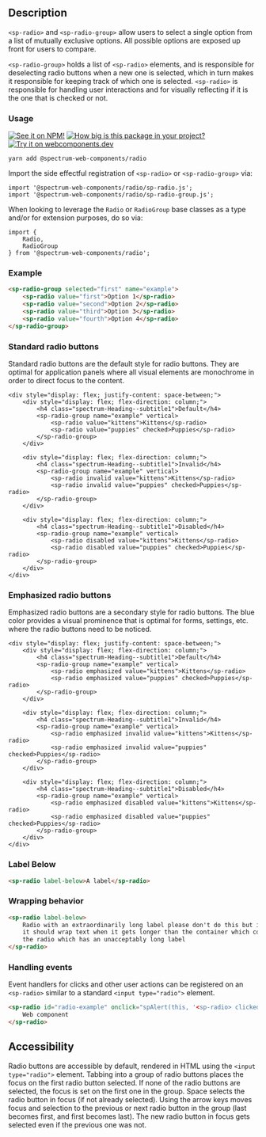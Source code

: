 ## Description

`<sp-radio>` and `<sp-radio-group>` allow users to select a single option from a list of mutually exclusive options. All possible options are exposed up front for users to compare.

`<sp-radio-group>` holds a list of `<sp-radio>` elements, and is responsible for deselecting radio buttons when a new one is selected, which in turn makes it responsible for keeping track of which one is selected. `<sp-radio>` is responsible for handling user interactions and for visually reflecting if it is the one that is checked or not.

### Usage

[![See it on NPM!](https://img.shields.io/npm/v/@spectrum-web-components/radio?style=for-the-badge)](https://www.npmjs.com/package/@spectrum-web-components/radio)
[![How big is this package in your project?](https://img.shields.io/bundlephobia/minzip/@spectrum-web-components/radio?style=for-the-badge)](https://bundlephobia.com/result?p=@spectrum-web-components/radio)
[![Try it on webcomponents.dev](https://img.shields.io/badge/Try%20it%20on-webcomponents.dev-green?style=for-the-badge)](https://webcomponents.dev/edit/collection/fO75441E1Q5ZlI0e9pgq/vUinRWkhayMTAmr9AK9J/src/index.ts)

```
yarn add @spectrum-web-components/radio
```

Import the side effectful registration of `<sp-radio>` or `<sp-radio-group>` via:

```
import '@spectrum-web-components/radio/sp-radio.js';
import '@spectrum-web-components/radio/sp-radio-group.js';
```

When looking to leverage the `Radio` or `RadioGroup` base classes as a type and/or for extension purposes, do so via:

```
import {
    Radio,
    RadioGroup
} from '@spectrum-web-components/radio';
```

### Example

```html
<sp-radio-group selected="first" name="example">
    <sp-radio value="first">Option 1</sp-radio>
    <sp-radio value="second">Option 2</sp-radio>
    <sp-radio value="third">Option 3</sp-radio>
    <sp-radio value="fourth">Option 4</sp-radio>
</sp-radio-group>
```

### Standard radio buttons

Standard radio buttons are the default style for radio buttons. They are optimal for application panels where all visual elements are monochrome in order to direct focus to the content.

```html-live
<div style="display: flex; justify-content: space-between;">
    <div style="display: flex; flex-direction: column;">
        <h4 class="spectrum-Heading--subtitle1">Default</h4>
        <sp-radio-group name="example" vertical>
            <sp-radio value="kittens">Kittens</sp-radio>
            <sp-radio value="puppies" checked>Puppies</sp-radio>
        </sp-radio-group>
    </div>

    <div style="display: flex; flex-direction: column;">
        <h4 class="spectrum-Heading--subtitle1">Invalid</h4>
        <sp-radio-group name="example" vertical>
            <sp-radio invalid value="kittens">Kittens</sp-radio>
            <sp-radio invalid value="puppies" checked>Puppies</sp-radio>
        </sp-radio-group>
    </div>

    <div style="display: flex; flex-direction: column;">
        <h4 class="spectrum-Heading--subtitle1">Disabled</h4>
        <sp-radio-group name="example" vertical>
            <sp-radio disabled value="kittens">Kittens</sp-radio>
            <sp-radio disabled value="puppies" checked>Puppies</sp-radio>
        </sp-radio-group>
    </div>
</div>
```

### Emphasized radio buttons

Emphasized radio buttons are a secondary style for radio buttons. The blue color provides a visual prominence that is optimal for forms, settings, etc. where the radio buttons need to be noticed.

```html-live
<div style="display: flex; justify-content: space-between;">
    <div style="display: flex; flex-direction: column;">
        <h4 class="spectrum-Heading--subtitle1">Default</h4>
        <sp-radio-group name="example" vertical>
            <sp-radio emphasized value="kittens">Kittens</sp-radio>
            <sp-radio emphasized value="puppies" checked>Puppies</sp-radio>
        </sp-radio-group>
    </div>

    <div style="display: flex; flex-direction: column;">
        <h4 class="spectrum-Heading--subtitle1">Invalid</h4>
        <sp-radio-group name="example" vertical>
            <sp-radio emphasized invalid value="kittens">Kittens</sp-radio>
            <sp-radio emphasized invalid value="puppies" checked>Puppies</sp-radio>
        </sp-radio-group>
    </div>

    <div style="display: flex; flex-direction: column;">
        <h4 class="spectrum-Heading--subtitle1">Disabled</h4>
        <sp-radio-group name="example" vertical>
            <sp-radio emphasized disabled value="kittens">Kittens</sp-radio>
            <sp-radio emphasized disabled value="puppies" checked>Puppies</sp-radio>
        </sp-radio-group>
    </div>
</div>
```

### Label Below

```html
<sp-radio label-below>A label</sp-radio>
```

### Wrapping behavior

```html
<sp-radio label-below>
    Radio with an extraordinarily long label please don't do this but if you did
    it should wrap text when it gets longer than the container which contains
    the radio which has an unacceptably long label
</sp-radio>
```

### Handling events

Event handlers for clicks and other user actions can be registered on an `<sp-radio>` similar to a standard `<input type="radio">` element.

```html
<sp-radio id="radio-example" onclick="spAlert(this, '<sp-radio> clicked!')">
    Web component
</sp-radio>
```

## Accessibility

Radio buttons are accessible by default, rendered in HTML using the `<input type="radio">` element. Tabbing into a group of radio buttons places the focus on the first radio button selected. If none of the radio buttons are selected, the focus is set on the first one in the group. Space selects the radio button in focus (if not already selected). Using the arrow keys moves focus and selection to the previous or next radio button in the group (last becomes first, and first becomes last). The new radio button in focus gets selected even if the previous one was not.

<script type="module">
    import '@spectrum-web-components/radio/sp-radio.js';
    import '@spectrum-web-components/radio/sp-radio-group.js';
</script>
